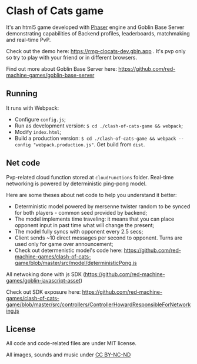 # Clash of Cats game

It's an html5 game developed with [Phaser](https://phaser.io) engine and Goblin Base Server demonstrating capabilities of Backend profiles, leaderboards, matchmaking and real-time PvP.

Check out the demo here: https://rmg-clocats-dev.gbln.app . It's pvp only so try to play with your friend or in different browsers.

Find out more about Goblin Base Server here: https://github.com/red-machine-games/goblin-base-server

## Running

It runs with Webpack:

 - Configure `config.js`;
 - Run as development version: `$ cd ./clash-of-cats-game && webpack`;
 - Modify `index.html`;
 - Build a production version: `$ cd ./clash-of-cats-game && webpack --config "webpack.production.js"`. Get build from `dist`.

## Net code

Pvp-related cloud function stored at `cloudFunctions` folder. Real-time networking is powered by deterministic ping-pong model.

Here are some theses about net code to help you understand it better:

 - Deterministic model powered by mersenne twister random to be synced for both players - common seed provided by backend;
 - The model implements time traveling: it means that you can place opponent input in past time what will change the present;
 - The model fully syncs with opponent every 2.5 secs;
 - Client sends ~10 direct messages per second to opponent. Turns are used only for game over announcement;
 - Check out determenistic model's code here: https://github.com/red-machine-games/clash-of-cats-game/blob/master/src/model/deterministicPong.js

All netwoking done with js SDK (https://github.com/red-machine-games/goblin-javascript-asset)

Check out SDK exposure here: https://github.com/red-machine-games/clash-of-cats-game/blob/master/src/controllers/ControllerHowardResponsibleForNetworking.js

## License

All code and code-related files are under MIT license.

All images, sounds and music under [CC BY-NC-ND](https://creativecommons.org/licenses/by-nc-nd/4.0/)